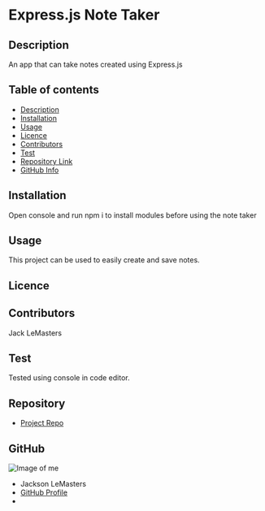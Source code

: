 
# **Express.js Note Taker**
## Description 
An app that can take notes created using Express.js
## Table of contents
- [Description](#Description)
- [Installation](#Installation)
- [Usage](#Usage)
- [Licence](#Licence)
- [Contributors](#Contributors)
- [Test](#Test)
- [Repository Link](#Repository)
- [GitHub Info](#GitHub) 
## Installation
Open console and run npm i to install modules before using the note taker
## Usage
This project can be used to easily create and save notes.
## Licence
## Contributors
Jack LeMasters
## Test
Tested using console in code editor.
## Repository
- [Project Repo](https://github.com/jacklemasters/Express-Note-Taker)
## GitHub
![Image of me](https://avatars.githubusercontent.com/u/82251556?v=4)
- Jackson LeMasters
- [GitHub Profile](https://github.com/jacklemasters)
- <null>
